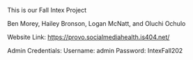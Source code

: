 This is our Fall Intex Project

Ben Morey, Hailey Bronson, Logan McNatt, and Oluchi Ochulo

Website Link: https://provo.socialmediahealth.is404.net/

Admin Credentials:
  Username: admin
  Password: IntexFall202
